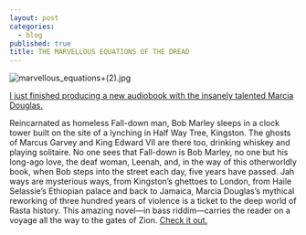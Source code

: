 ```yaml
---
layout: post
categories:
  - blog
published: true
title: THE MARVELLOUS EQUATIONS OF THE DREAD
---
```


![marvellous_equations+(2).jpg]({{site.baseurl}}/media/marvellous_equations+(2).jpg)

[I just finished producing a new audiobook with the insanely talented Marcia Douglas.](https://thetalkingbook.org/the-marvellous-equations-of-the-dread)

Reincarnated as homeless Fall-down man, Bob Marley sleeps in a clock tower built on the site of a lynching in Half Way Tree, Kingston. The ghosts of Marcus Garvey and King Edward VII are there too, drinking whiskey and playing solitaire. No one sees that Fall-down is Bob Marley, no one but his long-ago love, the deaf woman, Leenah, and, in the way of this otherworldly book, when Bob steps into the street each day, five years have passed. Jah ways are mysterious ways, from Kingston’s ghettoes to London, from Haile Selassie’s Ethiopian palace and back to Jamaica, Marcia Douglas’s mythical reworking of three hundred years of violence is a ticket to the deep world of Rasta history. This amazing novel—in bass riddim—carries the reader on a voyage all the way to the gates of Zion. [Check it out.](https://thetalkingbook.org/the-marvellous-equations-of-the-dread)
